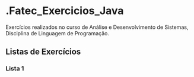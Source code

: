 # .Fatec_Exercicios_Java
Exercícios realizados no curso de Análise e Desenvolvimento de Sistemas, Disciplina de Linguagem de Programação.

## Listas de Exercícios

### Lista 1

